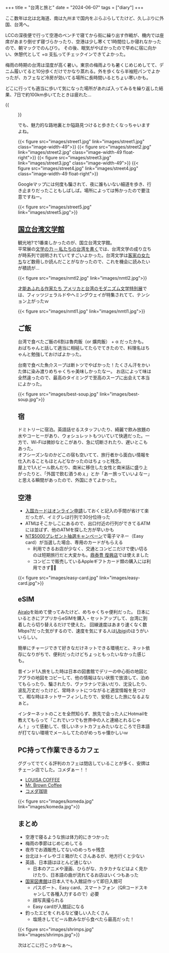 +++
title = "台湾と旅と"
date = "2024-06-07"
tags = ["diary"]
+++

ここ数年は北は北海道、南は九州まで国内をぶらぶらしてたけど、久しぶりに外国、台湾へ。

LCCの深夜便で行って空港のベンチで寝てから街に繰り出す作戦が、機内では座席があまり倒せず寝づらかったり、空港は少し寒くて1時間位しか寝れなかったので、朝マックでのんびり。
その後、眠気がやばかったので早めに宿に向かい、休憩代として +α 支払ってチェックインできてよかった。

梅雨の時期の台湾は湿度が高く暑い。東京の梅雨よりも暑くじめじめしてて、デニム履いてると10分歩くだけでかなり蒸れる。外を歩くなら半袖短パンでよかったが、カフェなど冷房が効いてる場所に長時間いるとちょい寒いかも。

どこに行っても適当に歩いて気になった場所があれば入ってみるを繰り返した結果、7日で約100km歩いてたときは疲れた…

{{<figure src="images/walking-stat.jpg" link="images/walking-stat.jpg" width="260px">}}

でも、魅力的な路地裏とか隘路見つけると歩きたくなっちゃいますよね。

{{< figure src="images/street1.jpg" link="images/street1.jpg" class="image-width-49">}} {{< figure src="images/street2.jpg" link="images/street2.jpg" class="image-width-49 float-right">}}
{{< figure src="images/street3.jpg" link="images/street3.jpg" class="image-width-49">}} {{< figure src="images/street4.jpg" link="images/street4.jpg" class="image-width-49 float-right">}}

Googleマップには何度も騙されて、夜に誰もいない細道を歩き、行き止まりだったこともしばしば。場所によっては怖かったので要注意ですねー。

{{< figure src="images/street5.jpg" link="images/street5.jpg">}}

## [国立台湾文学館](https://www.nmtl.gov.tw/)

観光地?で1番楽しかったのが、国立台湾文学館。  
平常展の[文学の力 ─  私たちの台湾を書く](https://www.nmtl.gov.tw/jp/News_Content2.aspx?n=3961&s=139392)では、台湾文学の成り立ちが時系列で説明されていてすごいよかった。台湾文学は[客家の女たち](https://www.amazon.co.jp/dp/4336043833/)など数冊しか読んだことがなかったので、これを機会に読みたいが積読が…

{{< figure src="images/nmtl2.jpg" link="images/nmtl2.jpg">}}

[才能あふれる作家たち アメリカと台湾のモダニズム文学特別展](https://www.nmtl.gov.tw/jp/News_Content2.aspx?n=3959&s=202060)では、フィッツジェラルドやヘミングウェイが特集されてて、テンション上がったｗ

{{< figure src="images/nmtl1.jpg" link="images/nmtl1.jpg">}}


## ご飯

台湾で食べたご飯の6割は魯肉飯（or 爌肉飯） + α だったかも。
おばちゃんと話して適当に相槌してたらでてきたので、料理名はちゃんと勉強しておけばよかった。

台南で食べた魚介スープは断トツでやばかった！たくさん汗をかいた体に染み渡りめちゃくちゃ美味しかったなー。
お店によって味は全然違ったので、最高のタイミングで至高のスープに出会えて本当によかった。

{{< figure src="images/best-soup.jpg" link="images/best-soup.jpg">}}


## 宿

ドミトリーに宿泊。英語話せるスタッフいたり、綺麗で飲み放題の水やコーヒーがあり、ウォシュレットもついていて快適だった。一方で、Wi-Fiは微妙なとこがあり、急に切断されたり、遅いとこもあった。  
オフシーズンなのかどこの宿も空いてて、旅行者から面白い情報を仕入れることもほとんどなかったのはちょっと残念。  
屋上で1人ビール飲んだり、南米に移住した女性と南米話に盛り上がったりと、「外国で飲む酒うめぇ」とか「あー旅っていいよなー」と思える瞬間があったので、外国にきてよかった。


## 空港

- [入国カードはオンライン申請](https://niaspeedy.immigration.gov.tw/webacard/)しておくと記入の手間が省けて楽だったが、イミグレは行列で30分位待った
- ATMはそこかしこにあるので、出口付近の行列ができてるATMには並ばず、他のATMを探した方が早いかも
- [NT$5000プレゼント抽選キャンペーン](https://5000.taiwan.net.tw/index_jp.html)で電子マネー（Easy card）が当選した場合、専用のカードがもらえる
  - 利用できるお店が少なく、交通とコンビニだけで使い切るのは短期旅行だと大変かも。[鼎泰豊 復興店](https://tabelog.com/taiwan/A5403/A540314/54000223/)では使えました
  - コンビニで販売しているAppleギフトカード類の購入には利用できず🙅‍♀️

{{< figure src="images/easy-card.jpg" link="images/easy-card.jpg">}}

## eSIM

[Airalo](https://www.airalo.com/)を始めて使ってみたけど、めちゃくちゃ便利だった。
日本にいるときにアプリからeSIMを購入・セットアップして、台湾に到着したら切り替えるだけで使えた。
回線速度はあまり速くなく数Mbps?だった気がするので、速度を気にする人は[Ubigi](https://www.ubigi.com/)のほうがいいらしい。

簡単にチャージできて好きなだけネットできる環境だと、ネット依存になりがちで、便利だったけどちょっともったいなかった感じも。

昔インド1人旅をした時は日本の図書館でデリーの中心街の地図とアグラの地図をコピーして、他の情報はない状態で放浪して、泊めてもらったり、騙されたり、ヴァラナシで泳いだり、沈没したり、波乱万丈だったけど、常時ネットにつながると適宜情報を見つけて、暇な時はネットサーフィンしたりで、安穏とした旅になるよなぁと。

インターネットのことを全然知らず、旅先で会った人にHotmailを教えてもらって「これでいつでも世界中の人と連絡とれるじゃん！」って感動して、怪しいネットカフェみたいなところで日本語が打てない環境でメールしてたのがめっちゃ懐かしいｗ


## PC持って作業できるカフェ

ググってでてくる評判のカフェは閉店していることが多く、安牌はチェーン店でした。コメダぁー！！

- [LOUISA COFFEE](https://www.louisacoffee.co/)
- [Mr. Brown Coffee](https://www.mrbrowncoffee.com/)
- [コメダ珈琲](https://komeda.com.tw/)

{{< figure src="images/komeda.jpg" link="images/komeda.jpg">}}

## まとめ

- 空港で寝るような旅は体力的にきつかった
- 梅雨の季節はじめじめしてる
- 夜市でお酒販売してないのめっちゃ残念
- 台北はトイレやゴミ箱がたくさんあるが、地方行くと少ない
- 英語、日本語はほとんど通じない
  - 日本のアニメや漫画、ひらがな、カタカナなどはよく見かけたり、日本語の曲が流れてるお店はいくつもあった
- [国家図書館](https://ja.wikipedia.org/wiki/%E5%9B%BD%E5%AE%B6%E5%9B%B3%E6%9B%B8%E9%A4%A8)は日本人でも入館証作って即日入館可
  - パスポート、Easy card、スマートフォン（QRコードスキャンして各種入力するので）必要
  - 顔写真撮られる
  - Easy cardが入館証になる
- 釣ったエビをくれるなど優しい人たくさん
  - 塩焼きしてビール飲みながら食べたら最高だった！

{{< figure src="images/shrimps.jpg" link="images/shrimps.jpg">}}

次はどこに行こっかなぁ〜。
